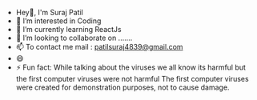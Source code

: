 - Hey👋, I'm Suraj Patil
- 👀 I’m interested in Coding 
- 🌱 I’m currently learning ReactJs 
- 💞️ I’m looking to collaborate on .......
- 📫 To contact me mail : patilsuraj4839@gmail.com
- 😄 
- ⚡ Fun fact: While talking about the viruses we all know its harmful but the first computer viruses were not harmful
The first computer viruses were created for demonstration purposes, not to cause damage.

<!---
Suraj-3579/Suraj-3579 is a ✨ special ✨ repository because its `README.md` (this file) appears on your GitHub profile.
You can click the Preview link to take a look at your changes.
--->
